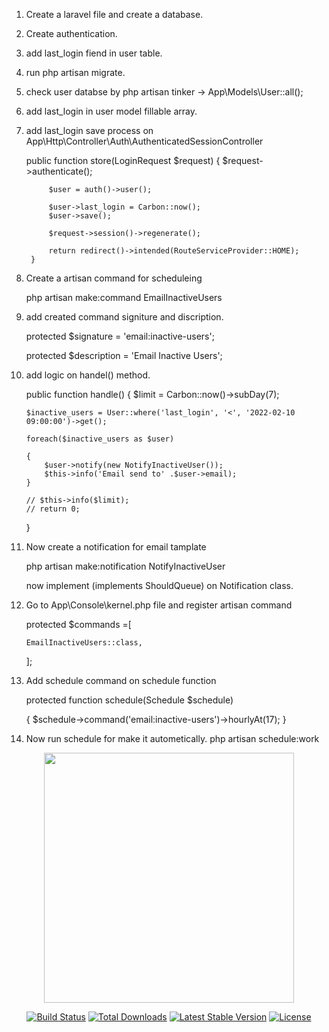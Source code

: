 1. Create a laravel file and create a database.
2. Create authentication.
3. add last_login fiend in user table.
4. run php artisan migrate.
5. check user databse by php artisan tinker -> App\Models\User::all();
6. add last_login in user model fillable array.

7. add last_login save process on App\Http\Controller\Auth\AuthenticatedSessionController 

    public function store(LoginRequest $request)
        {
            $request->authenticate();

            $user = auth()->user();

            $user->last_login = Carbon::now();
            $user->save();

            $request->session()->regenerate();

            return redirect()->intended(RouteServiceProvider::HOME);
        }

8. Create a artisan command for scheduleing 

    php artisan make:command EmailInactiveUsers 

9. add created command signiture and discription.

    protected $signature = 'email:inactive-users';

    protected $description = 'Email Inactive Users';

10. add logic on handel() method.

    public function handle()
    {
        $limit = Carbon::now()->subDay(7);

        $inactive_users = User::where('last_login', '<', '2022-02-10 09:00:00')->get();

        foreach($inactive_users as $user)
        
        {
            $user->notify(new NotifyInactiveUser());
            $this->info('Email send to' .$user->email);
        }
        
        // $this->info($limit);
        // return 0;
    }
11. Now create a notification for email tamplate

    php artisan make:notification NotifyInactiveUser

    now implement (implements ShouldQueue) on Notification class.

12. Go to App\Console\kernel.php file and register artisan command

    protected $commands =[

        EmailInactiveUsers::class,
    ];

13. Add schedule command on schedule function

    protected function schedule(Schedule $schedule)

    {
        $schedule->command('email:inactive-users')->hourlyAt(17);
    }

14. Now run schedule for make it autometically.
    php artisan schedule:work




<p align="center"><a href="https://laravel.com" target="_blank"><img src="https://raw.githubusercontent.com/laravel/art/master/logo-lockup/5%20SVG/2%20CMYK/1%20Full%20Color/laravel-logolockup-cmyk-red.svg" width="400"></a></p>

<p align="center">
<a href="https://travis-ci.org/laravel/framework"><img src="https://travis-ci.org/laravel/framework.svg" alt="Build Status"></a>
<a href="https://packagist.org/packages/laravel/framework"><img src="https://img.shields.io/packagist/dt/laravel/framework" alt="Total Downloads"></a>
<a href="https://packagist.org/packages/laravel/framework"><img src="https://img.shields.io/packagist/v/laravel/framework" alt="Latest Stable Version"></a>
<a href="https://packagist.org/packages/laravel/framework"><img src="https://img.shields.io/packagist/l/laravel/framework" alt="License"></a>
</p>
